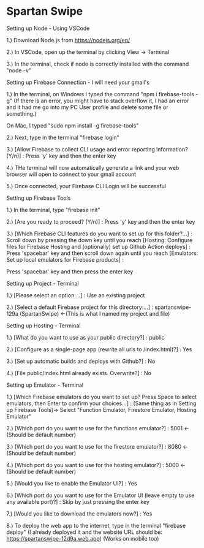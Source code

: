 # Spartan Swipe

Setting up Node - Using VSCode

1.) Download Node.js from https://nodejs.org/en/

2.) In VSCode, open up the terminal by clicking View -> Terminal

3.) In the terminal, check if node is correctly installed with the command "node -v"

Setting up Firebase Connection - I will need your gmail's 

1.) In the terminal, on Windows I typed the command "npm i firebase-tools -g"
  (If there is an error, you might have to stack overflow it, I had an error and it had me go into my PC User profile and delete some   file or something.)
 
   On Mac, I typed "sudo npm install -g firebase-tools"
   
2.) Next, type in the terminal "firebase login"

3.) [Allow Firebase to collect CLI usage and error reporting information? (Y/n)] : Press 'y' key and then the enter key

4.) THe terminal will now automatically generate a link and your web browser will open to connect to your gmail account

5.) Once connected, your Firebase CLI Login will be successful

Setting up Firebase Tools

1.) In the terminal, type "firebase init"

2.) [Are you ready to proceed? (Y/n)] : Press 'y' key and then the enter key

3.) [Which Firebase CLI features do you want to set up for this folder?...] : Scroll down by pressing the down key until you reach [Hosting: Configure files for Firebase Hosting and (optionally) set up Github Action deploys] : Press 'spacebar' key and then scroll down again until you reach [Emulators: Set up local emulators for Firebase products] : 

Press 'spacebar' key and then press the enter key

Setting up Project - Terminal

1.) [Please select an option:...] : Use an existing project

2.) [Select a default Firebase project for this directory:...] : spartanswipe-129a (SpartanSwipe) <-(This is what I named my project and file)

Setting up Hosting - Terminal

1.) [What do you want to use as your public directory?] : public

2.) [Configure as a single-page app (rewrite all urls to /index.html)?] : Yes

3.) [Set up automatic builds and deploys with Github?] : No

4.) [File public/index.html already exists. Overwrite?] : No

Setting up Emulator - Terminal

1.) [Which Firebase emulators do you want to set up? Press Space to select emulators, then Enter to confirm your choices...] : (Same thing as in Setting up Firebase Tools)-> Select "Function Emulator, Firestore Emulator, Hosting Emulator"

2.) [Which port do you want to use for the functions emulator?] : 5001  <-(Should be default number)

3.) [Which port do you want to use for the firestore emulator?] : 8080  <-(Should be default number)

4.) [Which port do you want to use for the hosting emulator?] : 5000    <-(Should be default number)

5.) [Would you like to enable the Emulator UI?] : Yes

6.) [Which port do you want to use for the Emulator UI (leave empty to use any available port)?] : Skip by just pressing the enter key

7.) [Would you like to download the emulators now?] : Yes

8.) To deploy the web app to the internet, type in the terminal "firebase deploy" 
  (I already deployed it and the website URL should be: https://spartanswipe-12d9a.web.app) (Works on mobile too)
